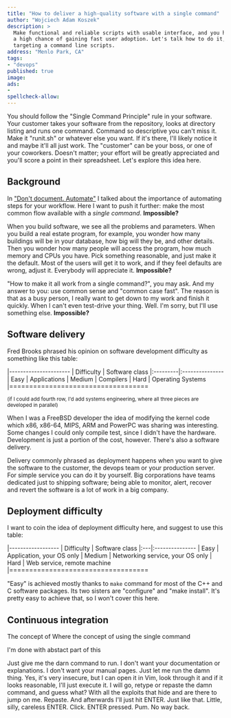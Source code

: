 ```yaml
---
title: "How to deliver a high-quality software with a single command"
author: "Wojciech Adam Koszek"
description: >
  Make functional and reliable scripts with usable interface, and you have
  a high chance of gaining fast user adoption. Let's talk how to do it,
  targeting a command line scripts.
address: "Menlo Park, CA"
tags:
- "devops"
published: true
image: 
ads:
-
spellcheck-allow:
---
```


You should follow the "Single Command Principle" rule in your software. Your
customer takes your software from the repository, looks at directory listing and
runs one command. 
Command so descriptive you can't miss it. Make it
"runit.sh" or whatever else you want. If it's there, I'll likely notice it
and maybe it'll all just work.
The "customer" can be your boss, or one of your coworkers. Doesn't matter;
your effort will be greatly appreciated and you'll score a point in their
spreadsheet.  Let's explore this idea here.

## Background

In ["Don't document. Automate"][] I talked about the importance of
automating steps for your workflow. Here I want to push it further: make the
most common flow available with a *single command*. **Impossible?**

When you build software, we see all the problems and parameters. When you
build a real estate program, for example, you wonder how many buildings will
be in your database, how big will they be, and other details. Then you
wonder how many people will access the program, how much memory and CPUs you
have. Pick something reasonable, and just make it the default. Most of the
users will get it to work, and if they feel defaults are wrong, adjust it.
Everybody will appreciate it. **Impossible?**

"How to make it all work from a single command?", you may ask. And my answer
to you: use common sense and "common case fast". The reason is that as a
busy person, I really want to get down to my work and finish it quickly.
When I can't even test-drive your thing. Well. I'm sorry, but I'll use
something else. **Impossible?**

## Software delivery

Fred Brooks phrased his opinion on software development difficulty as
something like this table:

|----------------------
| Difficulty | Software class
|:---------|:---------------
| Easy | Applications
| Medium | Compilers
| Hard | Operating&nbsp;Systems
|===================================

<small>
(if I could add fourth row, I'd add systems engineering, where all three
pieces are developed in parallel)
</small>

When I was a FreeBSD developer the idea of modifying the kernel code which
x86, x86-64, MIPS, ARM and PowerPC was sharing was interesting. Some changes
I could only compile test, since I didn't have the hardware.  Development is
just a portion of the cost, however. There's also a software delivery.

Delivery commonly phrased as deployment happens when you want to give the
software to the customer, the devops team or your production server.
For simple service you can do it by yourself.
Big corporations have teams
dedicated just to shipping software; being able to monitor, alert,
recover and revert the software is a lot of work in a big company.

## Deployment difficulty

I want to coin the idea of deployment difficulty here, and suggest to use
this table:

|------------------
| Difficulty | Software class
|:---|:---------------
| Easy | Application, your OS only
| Medium | Networking service, your OS only
| Hard | Web service, remote machine
|===================================

"Easy" is achieved mostly thanks to `make` command for most of the C++ and C
software packages. Its two sisters are "configure" and "make install".
It's pretty easy to achieve that, so I won't cover this here. 


## Continuous integration

The concept of 
Where the concept of using the single command 


I'm done with abstact part of this 

Just give me the darn command to run.
I don't want your documentation or explanations.
I don't want your manual pages.
Just let me run the damn thing.
Yes, it's very insecure, but I can open it in Vim, look through it and if
it looks reasonable, I'll just execute it.
I will go, retype or repaste the damn command, and guess what?
With all the exploits that hide and are there to jump on me.
Repaste.
And afterwards I'll just hit ENTER.
Just like that.
Little, silly, careless ENTER.
Click.
ENTER pressed.
Pum.
No way back.

["Don't document. Automate"]: https://www.koszek.com/blog/2016/04/11/dont-document-automate/
